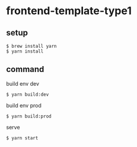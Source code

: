 # frontend-template-type1

## setup

```
$ brew install yarn
$ yarn install
```

## command

build env dev

```
$ yarn build:dev
```

build env prod

```
$ yarn build:prod
```

serve

```
$ yarn start
```
